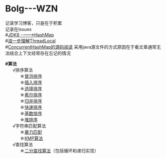 # Bolg---WZN
记录学习博客，只是在于积累<br/>
记录在Issues<br/>
#<a href="https://github.com/MrWangZN/Bolg------ByWZN/issues/1">JDK8 ---->HashMap</a> <br/>
#<a href="https://github.com/MrWangZN/Bolg------ByWZN/issues/2">进一步理解ThreadLocal</a> <br/>
#<a href="https://github.com/MrWangZN/Bolg------ByWZN/blob/main/read/ConcurrentHashMap.java">ConcurrentHashMap的源码阅读</a> 采用java源文件的方式原因在于看文章通常无法结合上下文经常存在忘记的情况<br/>

<b>#算法</b><br/>
&nbsp;&nbsp;&nbsp;&nbsp;&nbsp;&nbsp;√排序算法<br/>
&nbsp;&nbsp;&nbsp;&nbsp;&nbsp;&nbsp;&nbsp;&nbsp;&nbsp;&nbsp;&nbsp;&nbsp;☆<a href="https://github.com/MrWangZN/-BOLG/blob/main/Data_Structures_And_Algorithms/src/main/java/author/wzn/algorithms/sort/BubbleSort.java">冒泡排序</a> <br/>
&nbsp;&nbsp;&nbsp;&nbsp;&nbsp;&nbsp;&nbsp;&nbsp;&nbsp;&nbsp;&nbsp;&nbsp;☆<a href="https://github.com/MrWangZN/-BOLG/blob/main/Data_Structures_And_Algorithms/src/main/java/author/wzn/algorithms/sort/InsertionSort.java ">插入排序</a> <br/>
&nbsp;&nbsp;&nbsp;&nbsp;&nbsp;&nbsp;&nbsp;&nbsp;&nbsp;&nbsp;&nbsp;&nbsp;☆<a href="https://github.com/MrWangZN/-BOLG/blob/main/Data_Structures_And_Algorithms/src/main/java/author/wzn/algorithms/sort/SelectionSort.java">选择排序</a> <br/>
&nbsp;&nbsp;&nbsp;&nbsp;&nbsp;&nbsp;&nbsp;&nbsp;&nbsp;&nbsp;&nbsp;&nbsp;☆<a href="https://github.com/MrWangZN/-BOLG/blob/main/Data_Structures_And_Algorithms/src/main/java/author/wzn/algorithms/sort/ShellSort.java">希尔排序</a> <br/>
&nbsp;&nbsp;&nbsp;&nbsp;&nbsp;&nbsp;&nbsp;&nbsp;&nbsp;&nbsp;&nbsp;&nbsp;☆<a href="https://github.com/MrWangZN/-BOLG/blob/main/Data_Structures_And_Algorithms/src/main/java/author/wzn/algorithms/sort/MergeSort.java">归并排序</a> <br/>
&nbsp;&nbsp;&nbsp;&nbsp;&nbsp;&nbsp;&nbsp;&nbsp;&nbsp;&nbsp;&nbsp;&nbsp;☆<a href="https://github.com/MrWangZN/-BOLG/blob/main/Data_Structures_And_Algorithms/src/main/java/author/wzn/algorithms/sort/QuickSort.java">快速排序</a> <br/>
&nbsp;&nbsp;&nbsp;&nbsp;&nbsp;&nbsp;&nbsp;&nbsp;&nbsp;&nbsp;&nbsp;&nbsp;☆<a href="https://github.com/MrWangZN/-BOLG/blob/main/Data_Structures_And_Algorithms/src/main/java/author/wzn/algorithms/sort/RadixSort.java">基数排序</a> <br/>
&nbsp;&nbsp;&nbsp;&nbsp;&nbsp;&nbsp;&nbsp;&nbsp;&nbsp;&nbsp;&nbsp;&nbsp;☆<a href="https://github.com/MrWangZN/-BOLG/blob/main/Data_Structures_And_Algorithms/src/main/java/author/wzn/algorithms/sort/Heapsort.java">堆排序</a> <br/>
&nbsp;&nbsp;&nbsp;&nbsp;&nbsp;&nbsp;√字符串匹配算法<br/>
&nbsp;&nbsp;&nbsp;&nbsp;&nbsp;&nbsp;&nbsp;&nbsp;&nbsp;&nbsp;&nbsp;&nbsp;☆<a href="https://github.com/MrWangZN/-BOLG/tree/main/Data_Structures_And_Algorithms/src/main/java/author/wzn/algorithms/KMP/ViolenceMatch.java">暴力匹配</a> <br/>
&nbsp;&nbsp;&nbsp;&nbsp;&nbsp;&nbsp;&nbsp;&nbsp;&nbsp;&nbsp;&nbsp;&nbsp;☆<a href="https://github.com/MrWangZN/-BOLG/tree/main/Data_Structures_And_Algorithms/src/main/java/author/wzn/algorithms/KMP/KMPAlgorithm.java">KMP算法</a> <br/>
&nbsp;&nbsp;&nbsp;&nbsp;&nbsp;&nbsp;√查找算法<br/>
&nbsp;&nbsp;&nbsp;&nbsp;&nbsp;&nbsp;&nbsp;&nbsp;&nbsp;&nbsp;&nbsp;&nbsp;☆<a href="https://github.com/MrWangZN/-BOLG/blob/main/Data_Structures_And_Algorithms/src/main/java/author/wzn/algorithms/search/BinarySearch.java">二分查找算法</a>（包括循环和递归实现）<br/>
